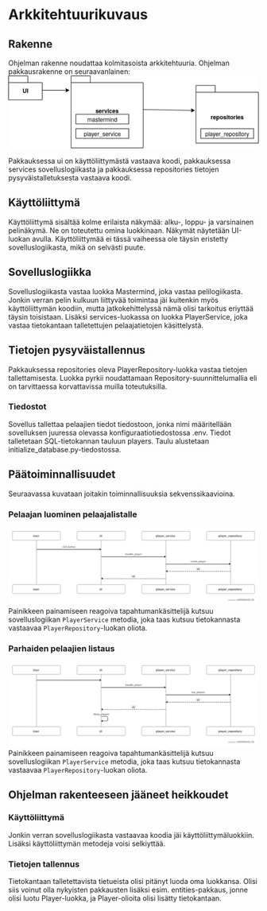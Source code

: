 # Arkkitehtuurikuvaus
## Rakenne
Ohjelman rakenne noudattaa kolmitasoista arkkitehtuuria. Ohjelman pakkausrakenne on seuraavanlainen:
![arkkitehtuuri](https://github.com/kanuuna1/ohte/blob/master/dokumentaatio/kuvat/arkkitehtuurikaavio.png)

Pakkauksessa ui on käyttöliittymästä vastaava koodi, pakkauksessa services sovelluslogiikasta ja pakkauksessa repositories tietojen pysyväistalletuksesta vastaava koodi. 

## Käyttöliittymä
Käyttöliittymä sisältää kolme erilaista näkymää: alku-, loppu- ja varsinainen pelinäkymä. Ne on toteutettu omina luokkinaan. Näkymät näytetään UI-luokan avulla. Käyttöliittymää ei tässä vaiheessa ole täysin eristetty sovelluslogiikasta, mikä on selvästi puute. 

## Sovelluslogiikka
Sovelluslogiikasta vastaa luokka Mastermind, joka vastaa pelilogiikasta. Jonkin verran pelin kulkuun liittyvää toimintaa jäi kuitenkin myös käyttöliittymän koodiin, mutta jatkokehittelyssä nämä olisi tarkoitus eriyttää täysin toisistaan. Lisäksi services-luokassa on luokka PlayerService, joka vastaa tietokantaan talletettujen pelaajatietojen käsittelystä.

## Tietojen pysyväistallennus

Pakkauksessa repositories oleva PlayerRepository-luokka vastaa tietojen tallettamisesta. Luokka pyrkii noudattamaan Repository-suunnittelumallia eli on tarvittaessa korvattavissa muilla toteutuksilla. 

### Tiedostot
Sovellus tallettaa pelaajien tiedot tiedostoon, jonka nimi määritellään sovelluksen juuressa olevassa konfiguraatiotiedostossa .env. Tiedot talletetaan SQL-tietokannan tauluun players. Taulu alustetaan initialize_database.py-tiedostossa.

## Päätoiminnallisuudet
Seuraavassa kuvataan joitakin toiminnallisuuksia sekvenssikaavioina. 

### Pelaajan luominen pelaajalistalle
![kaavio](https://github.com/kanuuna1/ohte/blob/master/dokumentaatio/kuvat/arkkitehtuuri_create_player.png)
Painikkeen painamiseen reagoiva tapahtumankäsittelijä kutsuu sovelluslogiikan ```PlayerService``` metodia, joka taas kutsuu tietokannasta vastaavaa ```PlayerRepository```-luokan oliota.

### Parhaiden pelaajien listaus
![kaavio](https://github.com/kanuuna1/ohte/blob/master/dokumentaatio/kuvat/arkkitehtuuri_top_players.png)
Painikkeen painamiseen reagoiva tapahtumankäsittelijä kutsuu sovelluslogiikan ```PlayerService``` metodia, joka taas kutsuu tietokannasta vastaavaa ```PlayerRepository```-luokan oliota.

## Ohjelman rakenteeseen jääneet heikkoudet
### Käyttöliittymä
Jonkin verran sovelluslogiikasta vastaavaa koodia jäi käyttöliittymäluokkiin. Lisäksi käyttöliittymän metodeja voisi selkiyttää. 
### Tietojen tallennus
Tietokantaan talletettavista tietueista olisi pitänyt luoda oma luokkansa. Olisi siis voinut olla nykyisten pakkausten lisäksi esim. entities-pakkaus, jonne olisi luotu Player-luokka, ja Player-olioita olisi lisätty tietokantaan. 
